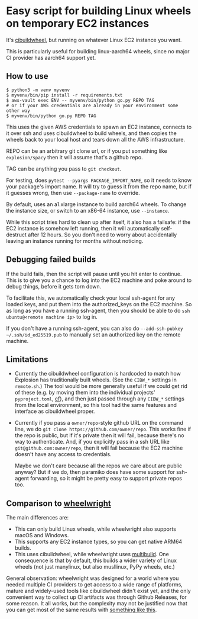 # Easy script for building Linux wheels on temporary EC2 instances

It's [cibuildwheel](https://cibuildwheel.readthedocs.io/), but running on whatever Linux EC2 instance you want.

This is particularly useful for building linux-aarch64 wheels, since no major CI provider has aarch64 support yet.


## How to use

``` shell
$ python3 -m venv myvenv
$ myvenv/bin/pip install -r requirements.txt
$ aws-vault exec ENV -- myvenv/bin/python go.py REPO TAG
# or if your AWS credentials are already in your environment some other way
$ myvenv/bin/python go.py REPO TAG
```

This uses the given AWS credentials to spawn an EC2 instance, connects to it over ssh and uses cibuildwheel to build wheels, and then copies the wheels back to your local host and tears down all the AWS infrastructure.

REPO can be an arbitrary git clone url, or if you put something like `explosion/spacy` then it will assume that's a github repo.

TAG can be anything you pass to `git checkout`.

For testing, does `pytest --pyargs PACKAGE_IMPORT_NAME`, so it needs to know your package's import name. It will try to guess it from the repo name, but if it guesses wrong, then use `--package-name` to override. 

By default, uses an a1.xlarge instance to build aarch64 wheels. To change the instance size, or switch to an x86-64 instance, use `--instance`.

While this script tries hard to clean up after itself, it also has a failsafe: if the EC2 instance is somehow left running, then it will automatically self-destruct after 12 hours. So you don't need to worry about accidentally leaving an instance running for months without noticing. 


## Debugging failed builds

If the build fails, then the script will pause until you hit enter to continue. This is to give you a chance to log into the EC2 machine and poke around to debug things, before it gets torn down.

To facilitate this, we automatically check your local ssh-agent for any loaded keys, and put them into the authorized_keys on the EC2 machine. So as long as you have a running ssh-agent, then you should be able to do `ssh ubuntu@<remote machine ip>` to log in.

If you don't have a running ssh-agent, you can also do `--add-ssh-pubkey ~/.ssh/id_ed25519.pub` to manually set an authorized key on the remote machine. 


## Limitations

- Currently the cibuildwheel configuration is hardcoded to match how Explosion has traditionally built wheels. (See the `CIBW_*` settings in `remote.sh`.) The tool would be more generally useful if we could get rid of these (e.g. by moving them into the individual projects' `pyproject.toml`, [cf](https://cibuildwheel.readthedocs.io/en/stable/options/#configuration-file)), and then just passed through any `CIBW_*` settings from the local environment, so this tool had the same features and interface as cibuildwheel proper.

- Currently if you pass a `owner/repo`-style github URL on the command line, we do `git clone https://github.com/owner/repo`. This works fine if the repo is public, but if it's private then it will fail, because there's no way to authenticate. And, if you explicitly pass in a ssh URL like `git@github.com:owner/repo`, then it will fail because the EC2 machine doesn't have any access to credentials.

  Maybe we don't care because all the repos we care about are public anyway? But if we do, then paramiko does have some support for ssh-agent forwarding, so it might be pretty easy to support private repos too.


## Comparison to [wheelwright](https://github.com/explosion/wheelwright)

The main differences are:

- This can only build Linux wheels, while wheelwright also supports macOS and Windows.
- This supports any EC2 instance types, so you can get native ARM64 builds.
- This uses cibuildwheel, while wheelwright uses [multibuild](https://github.com/multi-build/multibuild). One consequence is that by default, this builds a wider variety of Linux wheels (not just manylinux, but also musllinux, PyPy wheels, etc.)

General observation: wheelwright was designed for a world where you needed multiple CI providers to get access to a wide range of platforms, mature and widely-used tools like cibuildwheel didn't exist yet, and the only convenient way to collect up CI artifacts was through Github Releases, for some reason. It all works, but the complexity may not be justified now that you can get most of the same results with [something like this](https://cibuildwheel.readthedocs.io/en/stable/setup/#github-actions).
